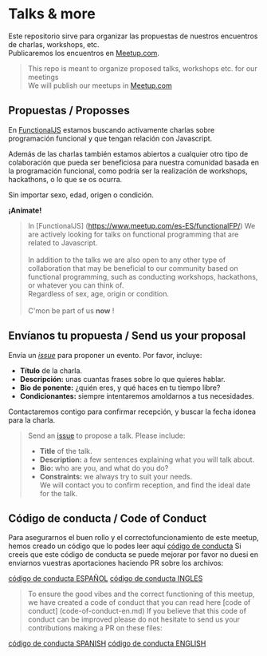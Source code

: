 # Talks & more 

Este repositorio sirve para organizar las propuestas de nuestros encuentros  de charlas, workshops,
 etc.<br>
Publicaremos los encuentros en [Meetup.com](https://www.meetup.com/es-ES/functionalFP/).

> This repo is meant to organize proposed talks, workshops etc. for our meetings<br>
We will publish our meetups in [Meetup.com](https://www.meetup.com/es-ES/functionalFP/)


## Propuestas / Proposses

En [FunctionalJS](https://www.meetup.com/es-ES/functionalFP/)
estamos buscando activamente charlas sobre programación funcional y que tengan relación con 
Javascript.

Además de las charlas también estamos abiertos a cualquier otro tipo de colaboración que pueda ser
beneficiosa para nuestra comunidad basada en la programación funcional, como podría ser la 
realización de workshops, hackathons, o lo que se os ocurra. 

Sin importar sexo, edad, origen o condición.

**¡Anímate!**

> In [FunctionalJS] (https://www.meetup.com/es-ES/functionalFP/)
We are actively looking for talks on functional programming that are related to
Javascript.<br><br>
In addition to the talks we are also open to any other type of collaboration that may be
beneficial to our community based on functional programming, such as
conducting workshops, hackathons, or whatever you can think of.
<br>Regardless of sex, age, origin or condition.
<br><br>C'mon be part of us **now** !

## Envíanos tu propuesta  / Send us your proposal

Envía un [_issue_](https://github.com/functionalprogrammingjs/talks-and-more/issues/new) para 
proponer un evento. Por favor, incluye:

* **Título** de la charla.
* **Descripción:** unas cuantas frases sobre lo que quieres hablar.
* **Bio de ponente:** ¿quién eres, y qué haces en tu tiempo libre?
* **Condicionantes:** siempre intentaremos amoldarnos a tus necesidades.

Contactaremos contigo para confirmar recepción, y buscar la fecha idonea para la charla.


>Send an [issue](https://github.com/functionalprogrammingjs/talks-and-more/issues/new) 
to propose a talk. Please include:
> * **Title** of the talk.
> * **Description:** a few sentences explaining what you will talk about.
> * **Bio:** who are you, and what do you do?
> * **Constraints:** we always try to suit your needs.
><br>We will contact you to confirm reception, and find the ideal date for the talk.


## Código de conducta / Code of Conduct
Para asegurarnos el buen rollo y el correctofuncionamiento de este meetup, 
hemos creado un código que lo podes leer aquí [código de conducta](code-of-conduct-es.md) 
Si creeis que este código de conducta se puede mejorar por favor no duesi en enviarnos vuestras
aportaciones haciendo PR sobre los archivos:

[código de conducta ESPAÑOL](code-of-conduct-es.md)
[código de conducta INGLES](code-of-conduct-en.md)

>To ensure the good vibes and the correct functioning of this meetup,
 we have created a code of conduct that you can read here [code of conduct] (code-of-conduct-en.md)
 If you believe that this code of conduct can be improved please do not hesitate to send us your
 contributions making a PR on these files:

[código de conducta SPANISH](code-of-conduct-es.md)
[código de conducta ENGLISH](code-of-conduct-en.md)
